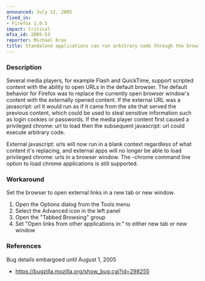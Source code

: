 ```yaml
---
announced: July 12, 2005
fixed_in:
- Firefox 1.0.5
impact: Critical
mfsa_id: 2005-53
reporter: Michael Krax
title: Standalone applications can run arbitrary code through the browser
---
```


<h3>Description</h3>

<p>Several media players, for example Flash and QuickTime, support scripted content
with the ability to open URLs in the default browser. The default behavior for
Firefox was to replace the currently open browser window's
content with the externally opened content. If the external URL was a javascript:
url it would run as if it came from the site that served the previous content, which
could be used to steal sensitive information such as login cookies or passwords.
If the media player content first caused a privileged chrome: url to load then
the subsequent javascript: url could execute arbitrary code.</p>

<p>External javascript: urls will now run in a blank context regardless of what
content it's replacing, and external apps will no longer be able to load
privileged chrome: urls in a browser window. The -chrome command line option
to load chrome applications is still supported.</p>

<h3>Workaround</h3>

<p>Set the browser to open external links in a new tab or new window.</p>

<ol>
<li>Open the Options dialog from the Tools menu</li>
<li>Select the Advanced icon in the left panel</li>
<li>Open the "Tabbed Browsing" group</li>
<li>Set "Open links from other applications in:" to either new tab or new window</li>
</ol>

<h3>References</h3>

<p>Bug details embargoed until August 1, 2005</p>

<ul>
<li><a href="https://bugzilla.mozilla.org/show_bug.cgi?id=298255">
https://bugzilla.mozilla.org/show_bug.cgi?id=298255</a></li>
</ul>



